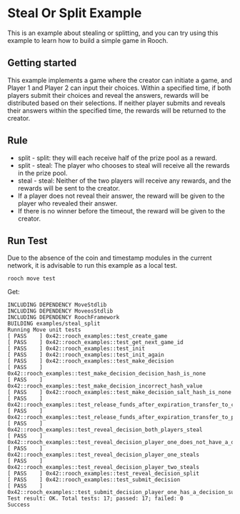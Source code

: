 # Steal Or Split Example

This is an example about stealing or splitting, and you can try using this example to learn how to build a simple game
in Rooch.

## Getting started

This example implements a game where the creator can initiate a game, and Player 1 and Player 2 can input their choices.
Within a specified time, if both players submit their choices and reveal the answers, rewards will be distributed based
on their selections. If neither player submits and reveals their answers within the specified time, the rewards will be
returned to the creator.

## Rule

- split - split: they will each receive half of the prize pool as a reward.
- split - steal: The player who chooses to steal will receive all the rewards in the prize pool.
- steal - steal: Neither of the two players will receive any rewards, and the rewards will be sent to the creator.
- If a player does not reveal their answer, the reward will be given to the player who revealed their answer.
- If there is no winner before the timeout, the reward will be given to the creator.

## Run Test

Due to the absence of the coin and timestamp modules in the current network, it is advisable to run this example as a
local test.

```shell
rooch move test 
```

Get:

```shell
INCLUDING DEPENDENCY MoveStdlib
INCLUDING DEPENDENCY MoveosStdlib
INCLUDING DEPENDENCY RoochFramework
BUILDING examples/steal_split
Running Move unit tests
[ PASS    ] 0x42::rooch_examples::test_create_game
[ PASS    ] 0x42::rooch_examples::test_get_next_game_id
[ PASS    ] 0x42::rooch_examples::test_init
[ PASS    ] 0x42::rooch_examples::test_init_again
[ PASS    ] 0x42::rooch_examples::test_make_decision
[ PASS    ] 0x42::rooch_examples::test_make_decision_decision_hash_is_none
[ PASS    ] 0x42::rooch_examples::test_make_decision_incorrect_hash_value
[ PASS    ] 0x42::rooch_examples::test_make_decision_salt_hash_is_none
[ PASS    ] 0x42::rooch_examples::test_release_funds_after_expiration_transfer_to_creator
[ PASS    ] 0x42::rooch_examples::test_release_funds_after_expiration_transfer_to_player_one
[ PASS    ] 0x42::rooch_examples::test_reveal_decision_both_players_steal
[ PASS    ] 0x42::rooch_examples::test_reveal_decision_player_one_does_not_have_a_decision_submitted
[ PASS    ] 0x42::rooch_examples::test_reveal_decision_player_one_steals
[ PASS    ] 0x42::rooch_examples::test_reveal_decision_player_two_steals
[ PASS    ] 0x42::rooch_examples::test_reveal_decision_split
[ PASS    ] 0x42::rooch_examples::test_submit_decision
[ PASS    ] 0x42::rooch_examples::test_submit_decision_player_one_has_a_decision_submitted
Test result: OK. Total tests: 17; passed: 17; failed: 0
Success
```

